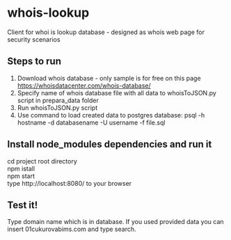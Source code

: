 # whois-lookup
Client for whoi is lookup database - designed as whois web page for security scenarios

## Steps to run
1. Download whois database - only sample is for free on this page https://whoisdatacenter.com/whois-database/
2. Specify name of whois database file with all data to whoisToJSON.py script in prepara_data folder 
3. Run whoisToJSON.py script
4. Use command to load created data to postgres database:
psql -h hostname -d databasename -U username -f file.sql

## Install node_modules dependencies and run it
cd project root directory  
npm istall  
npm start  
type http://localhost:8080/ to your browser  

## Test it!
Type domain name which is in database. If you used provided data you can insert 01cukurovabims.com and type search.
